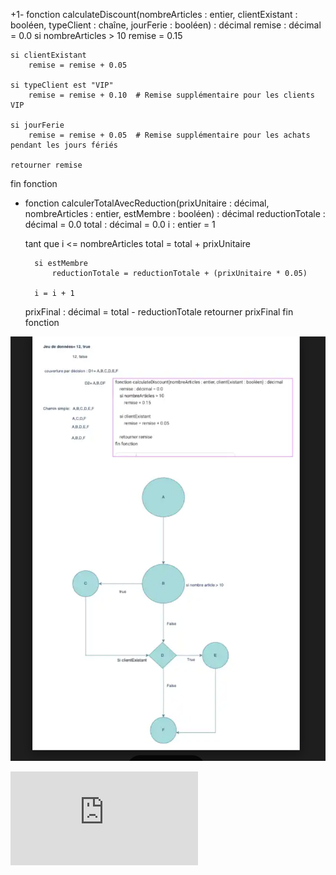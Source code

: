 
+1-  fonction calculateDiscount(nombreArticles : entier, clientExistant : booléen, typeClient : chaîne, jourFerie : booléen) : décimal
    remise : décimal = 0.0
    si nombreArticles > 10
        remise = 0.15

    si clientExistant
        remise = remise + 0.05

    si typeClient est "VIP"
        remise = remise + 0.10  # Remise supplémentaire pour les clients VIP

    si jourFerie
        remise = remise + 0.05  # Remise supplémentaire pour les achats pendant les jours fériés

    retourner remise
fin fonction


* fonction calculerTotalAvecReduction(prixUnitaire : décimal, nombreArticles : entier, estMembre : booléen) : décimal
    reductionTotale : décimal = 0.0
    total : décimal = 0.0
    i : entier = 1

    tant que i <= nombreArticles
        total = total + prixUnitaire

        si estMembre
            reductionTotale = reductionTotale + (prixUnitaire * 0.05)

        i = i + 1

    prixFinal : décimal = total - reductionTotale
    retourner prixFinal
fin fonction





![](https://github.com/esmailhaidari24/test-par-couverture-d-cision/blob/main/Capture%20d%E2%80%99e%CC%81cran%201403-06-06%20a%CC%80%2021.26.37.png)

![](https://github.com/esmailhaidari24/test-par-couverture-d-cision/blob/main/Untitled%20Diagram-Page-1.drawio%20(1).pdf)
